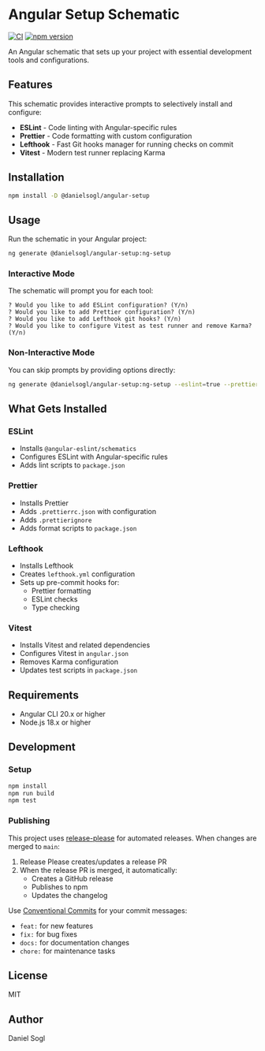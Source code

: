 # Angular Setup Schematic

[![CI](https://github.com/danielsogl/angular-setup/actions/workflows/ci.yml/badge.svg)](https://github.com/danielsogl/angular-setup/actions/workflows/ci.yml)
[![npm version](https://badge.fury.io/js/@danielsogl%2Fangular-setup.svg)](https://www.npmjs.com/package/@danielsogl/angular-setup)

An Angular schematic that sets up your project with essential development tools and configurations.

## Features

This schematic provides interactive prompts to selectively install and configure:

- **ESLint** - Code linting with Angular-specific rules
- **Prettier** - Code formatting with custom configuration
- **Lefthook** - Fast Git hooks manager for running checks on commit
- **Vitest** - Modern test runner replacing Karma

## Installation

```bash
npm install -D @danielsogl/angular-setup
```

## Usage

Run the schematic in your Angular project:

```bash
ng generate @danielsogl/angular-setup:ng-setup
```

### Interactive Mode

The schematic will prompt you for each tool:

```
? Would you like to add ESLint configuration? (Y/n)
? Would you like to add Prettier configuration? (Y/n)
? Would you like to add Lefthook git hooks? (Y/n)
? Would you like to configure Vitest as test runner and remove Karma? (Y/n)
```

### Non-Interactive Mode

You can skip prompts by providing options directly:

```bash
ng generate @danielsogl/angular-setup:ng-setup --eslint=true --prettier=true --lefthook=false --vitest=true
```

## What Gets Installed

### ESLint

- Installs `@angular-eslint/schematics`
- Configures ESLint with Angular-specific rules
- Adds lint scripts to `package.json`

### Prettier

- Installs Prettier
- Adds `.prettierrc.json` with configuration
- Adds `.prettierignore`
- Adds format scripts to `package.json`

### Lefthook

- Installs Lefthook
- Creates `lefthook.yml` configuration
- Sets up pre-commit hooks for:
  - Prettier formatting
  - ESLint checks
  - Type checking

### Vitest

- Installs Vitest and related dependencies
- Configures Vitest in `angular.json`
- Removes Karma configuration
- Updates test scripts in `package.json`

## Requirements

- Angular CLI 20.x or higher
- Node.js 18.x or higher

## Development

### Setup

```bash
npm install
npm run build
npm test
```

### Publishing

This project uses [release-please](https://github.com/googleapis/release-please) for automated releases. When changes are merged to `main`:

1. Release Please creates/updates a release PR
2. When the release PR is merged, it automatically:
   - Creates a GitHub release
   - Publishes to npm
   - Updates the changelog

Use [Conventional Commits](https://www.conventionalcommits.org/) for your commit messages:

- `feat:` for new features
- `fix:` for bug fixes
- `docs:` for documentation changes
- `chore:` for maintenance tasks

## License

MIT

## Author

Daniel Sogl
